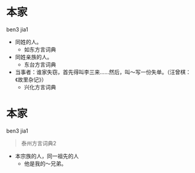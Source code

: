 # 本家
ben3 jia1
+ 同姓的人。
  * 如东方言词典
+ 同姓亲族的人。
  * 东台方言词典
+ 当事者：谁家失窃，首先得叫李三来……然后，叫～写一份失单。（汪曾棋：《故里杂记》）
  * 兴化方言词典


# 本家
ben3 jia1
> 泰州方言词典2
- 本宗族的人，同一祖先的人
  - 他是我的～兄弟。